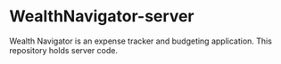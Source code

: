 # WealthNavigator-server
Wealth Navigator is an expense tracker and budgeting application. This repository holds server code.
